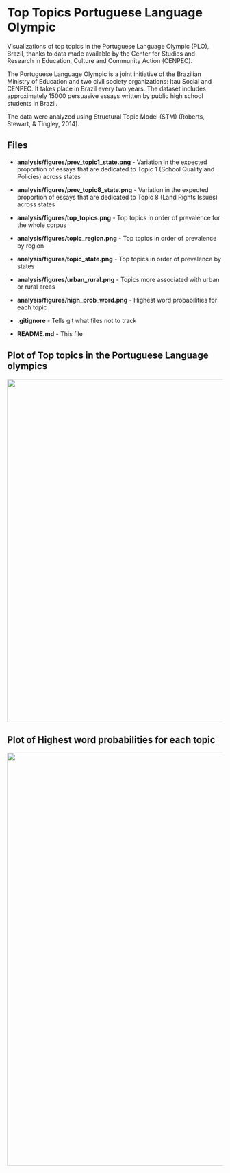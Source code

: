 # Top Topics Portuguese Language Olympic

Visualizations of top topics in the Portuguese Language Olympic (PLO), Brazil, thanks to data made available by the Center for Studies and Research in Education, Culture and Community Action (CENPEC). 

The Portuguese Language Olympic is a joint initiative of the Brazilian Ministry of Education and two civil society organizations: Itaú Social and CENPEC. It takes place in Brazil every two years. The dataset includes approximately 15000 persuasive essays written by public high school students in Brazil. 

The data were analyzed using Structural Topic Model (STM) (Roberts, Stewart, & Tingley, 2014).


## Files 

- **analysis/figures/prev_topic1_state.png** -  Variation in the expected proportion of essays that are dedicated to Topic 1 (School Quality and Policies) across states 

- **analysis/figures/prev_topic8_state.png** - Variation in the expected proportion of essays that are dedicated to Topic 8 (Land Rights Issues) across states

- **analysis/figures/top_topics.png** - Top topics in order of prevalence for the whole corpus

- **analysis/figures/topic_region.png** - Top topics in order of prevalence by region 

- **analysis/figures/topic_state.png** - Top topics in order of prevalence by states

- **analysis/figures/urban_rural.png** - Topics more associated with urban or rural areas

- **analysis/figures/high_prob_word.png** - Highest word probabilities for each topic

- **.gitignore** - Tells git what files not to track

- **README.md** - This file

## Plot of Top topics in the Portuguese Language olympics

<img src="https://github.com/rmacoelho/Top-Topics-Portuguese-Language-Olympic/blob/master/analysis/figures/top_topics.png?raw=true" width="800" />

## Plot of Highest word probabilities for each topic

<img src="https://github.com/rmacoelho/Top-Topics-Portuguese-Language-Olympic/blob/master/analysis/figures/high_prob_word.png?raw=true" width="964" />


